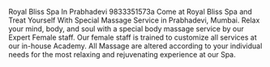 Royal Bliss Spa In Prabhadevi 9833351573a
Come at Royal Bliss Spa and Treat Yourself With Special Massage Service in Prabhadevi, Mumbai. Relax your mind, body, and soul with a special body massage service by our Expert Female staff. Our female staff is trained to customize all services at our in-house Academy. All Massage are altered according to your individual needs for the most relaxing and rejuvenating experience at our Spa.
<!---
royalblissspa/royalblissspa is a ✨ special ✨ repository because its `README.md` (this file) appears on your[ GitHub profile.](https://www.facebook.com/RoyalBlissSpaPrabhadevi
https://www.instagram.com/royalblissspa.prabhadevi/ 
https://x.com/RoyalBlissSpa
https://linkedin.com/in/royal-bliss-spa-prabhadevi/
https://www.youtube.com/@RoyalBlissSpaPrabhadevi
https://www.pinterest.com/royalblissspa/royal-bliss-spa-in-prabhadevi/
https://royalblissspainprabhadevi.blogspot.com/2024/07/bangkok-style-body-to-body-massage-in.html
https://maps.app.goo.gl/Zwf1SPyLC4Y1ggN19
)
You can click the Preview link to take a look at your changes.
--->
